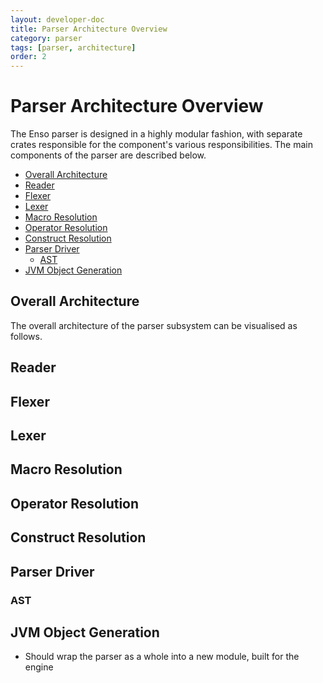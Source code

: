 ```yaml
---
layout: developer-doc
title: Parser Architecture Overview
category: parser
tags: [parser, architecture]
order: 2
---
```


# Parser Architecture Overview
The Enso parser is designed in a highly modular fashion, with separate crates
responsible for the component's various responsibilities. The main components of
the parser are described below.

<!-- MarkdownTOC levels="2,3" autolink="true" -->

- [Overall Architecture](#overall-architecture)
- [Reader](#reader)
- [Flexer](#flexer)
- [Lexer](#lexer)
- [Macro Resolution](#macro-resolution)
- [Operator Resolution](#operator-resolution)
- [Construct Resolution](#construct-resolution)
- [Parser Driver](#parser-driver)
  - [AST](#ast)
- [JVM Object Generation](#jvm-object-generation)

<!-- /MarkdownTOC -->

## Overall Architecture
The overall architecture of the parser subsystem can be visualised as follows.

## Reader

## Flexer

## Lexer

## Macro Resolution

## Operator Resolution

## Construct Resolution

## Parser Driver

### AST

## JVM Object Generation

- Should wrap the parser as a whole into a new module, built for the engine
